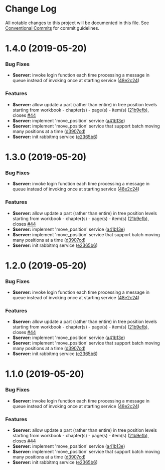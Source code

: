# Change Log

All notable changes to this project will be documented in this file.
See [Conventional Commits](https://conventionalcommits.org) for commit guidelines.

# 1.4.0 (2019-05-20)


### Bug Fixes

* **$server:** invoke login function each time processing a message in queue instead of invoking once at starting service ([48e2c24](https://github.com/CoachingCloud/automated-push-content/commit/48e2c24))


### Features

* **$server:** allow update a part (rather than entire) in tree position levels starting from workbook - chapter(s) - page(s) - item(s) ([21b9efb](https://github.com/CoachingCloud/automated-push-content/commit/21b9efb)), closes [#44](https://github.com/CoachingCloud/automated-push-content/issues/44)
* **$server:** implement 'move_position' service ([a41b13e](https://github.com/CoachingCloud/automated-push-content/commit/a41b13e))
* **$server:** implement 'move_position' service that support batch moving many positions at a time ([d3907cd](https://github.com/CoachingCloud/automated-push-content/commit/d3907cd))
* **$server:** init rabbitmq service ([e2365b6](https://github.com/CoachingCloud/automated-push-content/commit/e2365b6))





# 1.3.0 (2019-05-20)


### Bug Fixes

* **$server:** invoke login function each time processing a message in queue instead of invoking once at starting service ([48e2c24](https://github.com/CoachingCloud/automated-push-content/commit/48e2c24))


### Features

* **$server:** allow update a part (rather than entire) in tree position levels starting from workbook - chapter(s) - page(s) - item(s) ([21b9efb](https://github.com/CoachingCloud/automated-push-content/commit/21b9efb)), closes [#44](https://github.com/CoachingCloud/automated-push-content/issues/44)
* **$server:** implement 'move_position' service ([a41b13e](https://github.com/CoachingCloud/automated-push-content/commit/a41b13e))
* **$server:** implement 'move_position' service that support batch moving many positions at a time ([d3907cd](https://github.com/CoachingCloud/automated-push-content/commit/d3907cd))
* **$server:** init rabbitmq service ([e2365b6](https://github.com/CoachingCloud/automated-push-content/commit/e2365b6))





# 1.2.0 (2019-05-20)


### Bug Fixes

* **$server:** invoke login function each time processing a message in queue instead of invoking once at starting service ([48e2c24](https://github.com/CoachingCloud/automated-push-content/commit/48e2c24))


### Features

* **$server:** allow update a part (rather than entire) in tree position levels starting from workbook - chapter(s) - page(s) - item(s) ([21b9efb](https://github.com/CoachingCloud/automated-push-content/commit/21b9efb)), closes [#44](https://github.com/CoachingCloud/automated-push-content/issues/44)
* **$server:** implement 'move_position' service ([a41b13e](https://github.com/CoachingCloud/automated-push-content/commit/a41b13e))
* **$server:** implement 'move_position' service that support batch moving many positions at a time ([d3907cd](https://github.com/CoachingCloud/automated-push-content/commit/d3907cd))
* **$server:** init rabbitmq service ([e2365b6](https://github.com/CoachingCloud/automated-push-content/commit/e2365b6))





# 1.1.0 (2019-05-20)


### Bug Fixes

* **$server:** invoke login function each time processing a message in queue instead of invoking once at starting service ([48e2c24](https://github.com/CoachingCloud/automated-push-content/commit/48e2c24))


### Features

* **$server:** allow update a part (rather than entire) in tree position levels starting from workbook - chapter(s) - page(s) - item(s) ([21b9efb](https://github.com/CoachingCloud/automated-push-content/commit/21b9efb)), closes [#44](https://github.com/CoachingCloud/automated-push-content/issues/44)
* **$server:** implement 'move_position' service ([a41b13e](https://github.com/CoachingCloud/automated-push-content/commit/a41b13e))
* **$server:** implement 'move_position' service that support batch moving many positions at a time ([d3907cd](https://github.com/CoachingCloud/automated-push-content/commit/d3907cd))
* **$server:** init rabbitmq service ([e2365b6](https://github.com/CoachingCloud/automated-push-content/commit/e2365b6))

